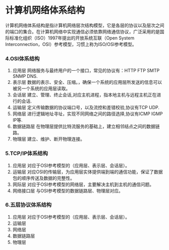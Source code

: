 # 计算机网络体系结构
计算机网络体系结构是指计算机网络层次结构模型，它是各层的协议以及层次之间的端口的集合。在计算机网络中实现通信必须依靠网络通信协议，广泛采用的是国际标准化组织（ISO）1997年提出的开放系统互联（Open System Interconnection，OSI）参考模型，习惯上称为ISO/OSI参考模型。

### 4.OSI体系结构
1. 应用层
网络服务与最终用户的一个接口，常见的协议有：HTTP FTP  SMTP SNMP DNS.
2. 表示层
数据的表示、安全、压缩。，确保一个系统的应用层所发送的信息可以被另一个系统的应用层读取。
3. 会话层
建立、管理、终止会话,对应主机进程，指本地主机与远程主机正在进行的会话.
4. 运输层
定义传输数据的协议端口号，以及流控和差错校验,协议有TCP UDP.
5. 网络层
进行逻辑地址寻址，实现不同网络之间的路径选择,协议有ICMP IGMP IP等.
6. 数据链路层
在物理层提供比特流服务的基础上，建立相邻结点之间的数据链路。
7. 物理层 
建立、维护、断开物理连接。

### 5.TCP/IP体系结构
1. 应用层
对应于OSI参考模型的（应用层、表示层、会话层）。
2. 运输层
对应OSI的传输层，为应用层实体提供端到端的通信功能，保证了数据包的顺序传送及数据的完整性。
3. 网际层
对应于OSI参考模型的网络层，主要解决主机到主机的通信问题。
4. 网络接口层
与OSI参考模型的数据链路层、物理层对应。

### 6.五层协议体系结构
1. 应用层
对应于OSI参考模型的（应用层、表示层、会话层）。
2. 运输层
3. 网络层
4. 数据链路层
5. 物理层